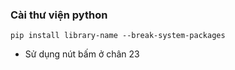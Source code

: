 ### Cài thư viện python

```
pip install library-name --break-system-packages
```

- Sử dụng nút bấm ở chân 23
